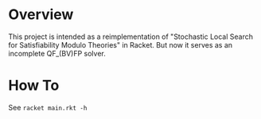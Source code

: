 # Overview
This project is intended as a reimplementation of "Stochastic Local Search for Satisfiability Modulo Theories" in Racket. But now it serves as an incomplete QF_(BV)FP solver.

# How To
See `racket main.rkt -h`
